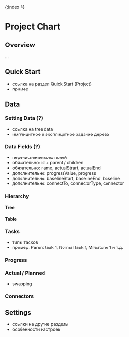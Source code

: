 {:index 4}
# Project Chart

## Overview

...

## Quick Start

* ссылка на раздел Quick Start (Project)
* пример

## Data

### Setting Data (?)

* ссылка на tree data
* имплицитное и эксплицитное задание дерева

### Data Fields (?)

* перечисление всех полей
* обязательно: id + parent / children
* обязательно: name, actualStrart, actualEnd
* дополнительно: progressValue, progress
* дополнительно: baselineStart, baselineEnd, baseline
* дополнительно: connectTo, connectorType, connector

### Hierarchy

#### Tree

#### Table

### Tasks

* типы тасков
* пример: Parent task 1, Normal task 1, Milestone 1 и т.д.

### Progress

### Actual / Planned

* swapping

### Connectors

## Settings

* ссылки на другие разделы
* особенности настроек